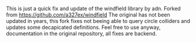 This is just a quick fix and update of the windfield library by adn. Forked from https://github.com/a327ex/windfield
The original has not been updated in years, this fork fixes not beeing able to query circle colliders and updates some decapicated definitions. Feel free to use anyway, documentation in the original repository, all fixes are backend.
